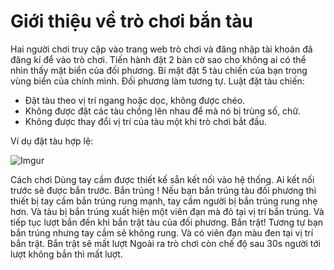 # Giới thiệu về trò chơi bắn tàu
Hai người chơi truy cập vào trang web trò chơi và đăng nhập tài khoản đã đăng kí để vào trò chơi. Tiến hành đặt 2 bàn cờ sao cho không ai có thể nhìn thấy mặt biển của đối phương. Bí mật đặt 5 tàu chiến của bạn trong vùng biển của chính mình. Đối phương làm tương tự.
Luật đặt tàu chiến:
* Đặt tàu theo vị trí ngang hoặc dọc, không được chéo.
* Không được đặt các tàu chồng lên nhau để mà nó bị trùng số, chữ.
* Không được thay đổi vị trí của tàu một khi trò chơi bắt đầu.

Ví dụ đặt tàu hợp lệ:
 
![Imgur](https://i.imgur.com/7zUZIcb.png)

Cách chơi
Dùng tay cầm được thiết kế sẵn kết nối vào hệ thống. Ai kết nối trước sẽ được bắn trước. 
Bắn trúng !
Nếu bạn bắn trúng tàu đối phương thì thiết bị tay cầm bắn trúng rung mạnh, tay cầm người bị bắn trúng rung nhẹ hơn. Và tàu bị bắn trúng xuất hiện một viên đạn mà đỏ tại vị trí bắn trúng. Và tiếp tục lượt bắn đến khi bắn trật tàu của đối phương.
Bắn trật!
Tương tự bạn bắn trúng nhưng tay cầm sẽ không rung. Và có viên đạn màu đen tại vị trí bắn trật. Bắn trật sẽ mất lượt
Ngoài ra trò chơi còn chế độ sau 30s người tới lượt không bắn thì mất lượt. 
